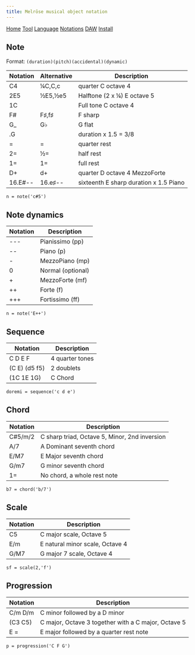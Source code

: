 ```yaml
---
title: Melrōse musical object notation
---
```


[Home](https://emicklei.github.io/melrose)
[Tool](cli.html)
[Language](dsl.html)
[Notations](notations.html)
[DAW](daw.html)
[Install](install.html)


## Note

Format: `(duration)(pitch)(accidental)(dynamic)`

| Notation | Alternative | Description
|----------|-------|-------------
| C4       | ¼C,C,c  | quarter C octave 4
| 2E5      | ½E5,½e5 | Halftone (2 x ¼) E octave 5
| 1C       |        | Full tone C octave 4
| F#       | F♯,f♯  | F sharp
| G_       | G♭    | G flat
| .G       |       | duration x 1.5 = 3/8
| =        | =     | quarter rest
| 2=       | ½=    | half rest
| 1=       | 1=    | full rest
| D+       | d+    | quarter D octave 4 MezzoForte
| 16.E#--  | 16.e♯-- | sixteenth E sharp duration x 1.5 Piano

    n = note('c#5')

## Note dynamics<a name="note-not"></a>

| Notation    | Description
|-------------|---
| \-\-\-      |Pianissimo (pp)
| \-\-	      |Piano (p)
| \-	      |MezzoPiano (mp)
| 0           |Normal (optional)
| +	          |MezzoForte (mf)
| ++	      |Forte (f)
| +++         |Fortissimo (ff)

    n = note('E++')

## Sequence<a name="sequence-not"></a>

| Notation    | Description
|-------------|---
| C D E F       | 4 quarter tones
| (C E) (d5 f5) | 2 doublets
| (1C 1E 1G)    | C Chord

    doremi = sequence('c d e')

## Chord<a name="chord-not"></a>

| Notation    | Description
|-------------|---
| C#5/m/2     | C sharp triad, Octave 5, Minor, 2nd inversion
| A/7         | A Dominant seventh chord
| E/M7        | E Major seventh chord
| G/m7        | G minor seventh chord
| 1=          | No chord, a whole rest note

    b7 = chord('b/7')

## Scale<a name="scale-not"></a>

| Notation    | Description
|-------------|---
| C5          | C major scale, Octave 5
| E/m         | E natural minor scale, Octave 4
| G/M7        | G major 7 scale, Octave 4

    sf = scale(2,'f')

## Progression<a name="progression-not"></a>

| Notation    | Description
|-------------|---
| C/m D/m     | C minor followed by a D minor 
| (C3 C5)     | C major, Octave 3 together with a C major, Octave 5
| E =         | E major followed by a quarter rest note

    p = progression('C F G')